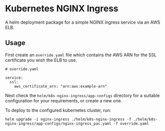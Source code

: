 # Kubernetes NGINX Ingress

A helm deployment package for a simple NGINX ingress service via an AWS ELB.

## Usage

First create an `override.yaml` file which contains the AWS ARN for the SSL certificate you wish the ELB to use.

```
# override.yaml

service:
  ssl:
    aws_certificate_arn: "arn:aws:example-arn"
```

Next check the `helm/k8s-nginx-ingress/app-configs` directory for a suitable configuration for your requirements, or create a new one.

To deploy to the configured kubernetes cluster, run:

```
helm upgrade -i nginx-ingress ./helm/k8s-nginx-ingress -f ./helm/k8s-nginx-ingress/app-configs/nginx-ingress_pac.yaml -f override.yaml
```
